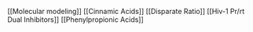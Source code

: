 [[Molecular modeling]]
[[Cinnamic Acids]]
[[Disparate Ratio]]
[[Hiv-1 Pr/rt Dual Inhibitors]]
[[Phenylpropionic Acids]]
